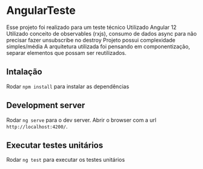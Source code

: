 # AngularTeste

Esse projeto foi realizado para um teste técnico
Utilizado Angular 12
Utilizado conceito de observables (rxjs), consumo de dados async para não precisar fazer unsubscribe no destroy
Projeto possui complexidade simples/média
A arquitetura utilizada foi pensando em componentização, separar elementos que possam ser reutilizados.

## Intalação

Rodar `npm install` para instalar as dependências

## Development server

Rodar `ng serve` para o dev server. Abrir o browser com a url `http://localhost:4200/`.

## Executar testes unitários

Rodar `ng test` para executar os testes unitários

## 
